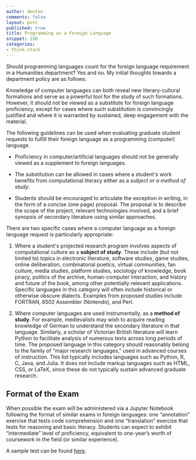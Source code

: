 ```yaml
---
author: denten
comments: false
layout: post
published: true
title: Programming as a Foreign Language
snippet: 150
categories:
- think.stack
---
```


Should programming languages count for the foreign language requirement in a
Humanities department? Yes and no. My initial thoughts towards a department
policy are as follows:

Knowledge of computer languages can both reveal new literary-cultural
formations and serve as a powerful tool for the study of such formations.
However, it should not be viewed as a substitute for foreign language
proficiency, except for cases where such substitution is convincingly
justified and where it is warranted by sustained, deep engagement with the
material.

The following guidelines can be used when evaluating graduate student requests
to fulfill their foreign language as a programming (computer) language.

- Proficiency in computer/artificial languages should not be generally viewed
  as a supplement to foreign languages.

- The substitution can be allowed in cases where a student's work benefits
  from computational literacy either as a *subject or a method of study*.

- Students should be encouraged to articulate the exception in writing, in the
  form of a concise (one page) proposal. The proposal is to describe the scope
of the project, relevant technologies involved, and a brief synopsis of
secondary literature using similar approaches.

There are two specific cases where a computer language as a foreign language
request is particularly appropriate:

1. Where a student's projected research program involves aspects of
   computational culture as a **subject of study**. These include (but not limited
to) topics in electronic literature, software studies, game studies, online
deliberation, combinatorial poetics, virtual communities, fan culture, media
studies, platform studies, sociology of knowledge, book piracy, politics of
the archive, human-computer interaction, and history and future of the book,
among other potentially relevant applications. Specific languages in this
category will often include historical or otherwise obscure dialects. Examples
from proposed studies include FORTRAN, 6502 Assembler (Nintendo), and Perl.

2. Where computer languages are used instrumentally, as a **method of study**. For
   example, medievalists may wish to acquire reading knowledge of German to
understand the secondary literature in that language. Similarly, a scholar of
Victorian British literature will learn Python to facilitate analysis of
numerous texts across long periods of time. The proposed language in this
category should reasonably belong to the family of "major research languages,"
used in advanced courses of instruction. This list typically includes
languages such as Python, R, C, Java, and Julia. It does not include markup
languages such as HTML, CSS, or LaTeX, since these do not typically sustain
advanced graduate research.

## Format of the Exam

When possible the exam will be administered via a Jupyter Notebook following
the format of similar exams in foreign languages: one “annotation” exercise
that tests code comprehension and one “translation” exercise that tests for
reasoning and basic literacy. Students can expect to exhibit “intermediate”
level of proficiency, equivalent to one-year’s worth of coursework in the
field (or similar experience).

A sample test can be found
[here](https://github.com/denten/python-language-exam/blob/master/english-python-exam-sample.ipynb).
